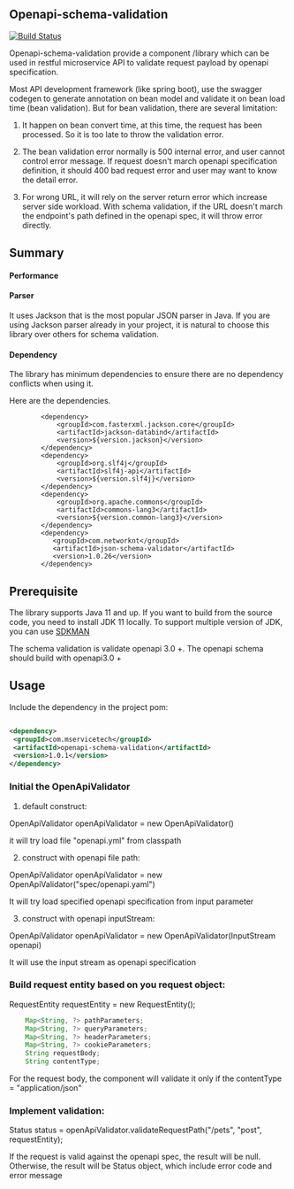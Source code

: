 ## Openapi-schema-validation

[![Build Status](https://travis-ci.org/mservicetech/openapi-schema-validation.svg?branch=master)](https://travis-ci.org/github/mservicetech/openapi-schema-validation) 

Openapi-schema-validation provide a component /library which can be used in restful microservice API to validate request payload by openapi specification.

Most API development framework (like spring boot), use the swagger codegen to generate annotation on bean model and validate it on bean load time (bean validation). But for bean validation, there are several limitation:

1. It happen on bean convert time, at this time, the request has been processed. So it is too late to throw the validation error.

2. The bean validation error normally is 500 internal error, and user cannot control error message. If request doesn't march openapi specification definition, it should 400 bad request error and user may want to know the detail error.

3. For wrong URL, it will rely on the server return error which increase server side workload. With schema validation, if the URL doesn't march the endpoint's path defined in the openapi spec, it will throw error directly.


## Summary

#### Performance



#### Parser

It uses Jackson that is the most popular JSON parser in Java. If you are using Jackson parser already in your project, it is natural to choose this library over others for schema validation. 

#### Dependency

 The library has minimum dependencies to ensure there are no dependency conflicts when using it. 

Here are the dependencies. 

```
        <dependency>
            <groupId>com.fasterxml.jackson.core</groupId>
            <artifactId>jackson-databind</artifactId>
            <version>${version.jackson}</version>
        </dependency>
        <dependency>
            <groupId>org.slf4j</groupId>
            <artifactId>slf4j-api</artifactId>
            <version>${version.slf4j}</version>
        </dependency>
        <dependency>
            <groupId>org.apache.commons</groupId>
            <artifactId>commons-lang3</artifactId>
            <version>${version.common-lang3}</version>
        </dependency>
        <dependency>
           <groupId>com.networknt</groupId>
           <artifactId>json-schema-validator</artifactId>
           <version>1.0.26</version>
        </dependency>
```


## Prerequisite

The library supports Java 11 and up. If you want to build from the source code, you need to install JDK 11 locally. To support multiple version of JDK, you can use [SDKMAN](https://www.networknt.com/tool/sdk/)

The schema validation is validate openapi 3.0 +. The openapi schema should build with openapi3.0 +


## Usage

Include the dependency in the project pom:

   
   ```xml

  <dependency>
    <groupId>com.mservicetech</groupId>
    <artifactId>openapi-schema-validation</artifactId>
    <version>1.0.1</version>
  </dependency>
   ```

### Initial the OpenApiValidator

1. default construct:

OpenApiValidator openApiValidator = new OpenApiValidator()

it will try load file "openapi.yml" from classpath

2. construct with openapi file path:

OpenApiValidator openApiValidator = new OpenApiValidator("spec/openapi.yaml")

It will try load specified openapi specification from input parameter

3. construct with openapi inputStream:

OpenApiValidator openApiValidator = new OpenApiValidator(InputStream openapi)

It will use the input stream as openapi specification 

### Build request entity based on you request object:

   RequestEntity requestEntity = new RequestEntity();
   
   ```java
       Map<String, ?> pathParameters;
       Map<String, ?> queryParameters;
       Map<String, ?> headerParameters;
       Map<String, ?> cookieParameters;
       String requestBody;
       String contentType;
   ```

 For the request body, the component will validate it only if the contentType = "application/json"
 
 ### Implement validation:
 
  Status status = openApiValidator.validateRequestPath("/pets", "post", requestEntity);
  
  If the request is valid against the openapi spec, the result will be null. Otherwise, the result will be Status object, which include error code and error message
  